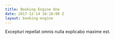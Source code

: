 ```yaml
---
title: Booking Engine One
date: 2017-12-14 16:18:00 Z
layout: booking-engine
---
```


Excepturi repellat omnis nulla explicabo maxime est.